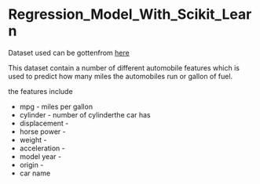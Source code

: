 # Regression_Model_With_Scikit_Learn


Dataset used can be gottenfrom <a href=https://www.kaggle.com/roger1315/automobiles target=_blank>here</a>

This dataset contain a number of different automobile features which is used to predict how many miles the automobiles run or gallon of fuel.

the features include

- mpg - miles per gallon
- cylinder - number of cylinderthe car has
- displacement - 
- horse power - 
- weight - 
- acceleration - 
- model year - 
- origin - 
- car name 